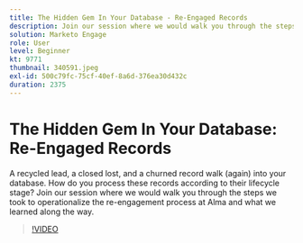 ```yaml
---
title: The Hidden Gem In Your Database - Re-Engaged Records
description: Join our session where we would walk you through the steps we took to operationalize the re-engagement process at Alma and what we learned along the way.
solution: Marketo Engage
role: User
level: Beginner
kt: 9771
thumbnail: 340591.jpeg
exl-id: 500c79fc-75cf-40ef-8a6d-376ea30d432c
duration: 2375
---
```

# The Hidden Gem In Your Database: Re-Engaged Records

A recycled lead, a closed lost, and a churned record walk (again) into your database. How do you process these records according to their lifecycle stage? Join our session where we would walk you through the steps we took to operationalize the re-engagement process at Alma and what we learned along the way.

>[!VIDEO](https://video.tv.adobe.com/v/340591/?quality=12&learn=on)

